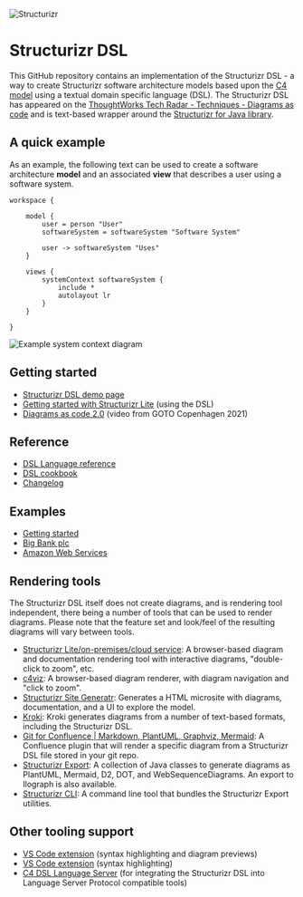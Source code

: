![Structurizr](docs/images/structurizr-banner.png)

# Structurizr DSL

This GitHub repository contains an implementation of the Structurizr DSL - a way to create Structurizr software
architecture models based upon the [C4 model](https://c4model.com) using a textual domain specific language (DSL).
The Structurizr DSL has appeared on the
[ThoughtWorks Tech Radar - Techniques - Diagrams as code](https://www.thoughtworks.com/radar/techniques/diagrams-as-code)
and is text-based wrapper around the [Structurizr for Java library](https://github.com/structurizr/java).

## A quick example

As an example, the following text can be used to create a software architecture __model__ and
an associated __view__ that describes a user using a software system.

```
workspace {

    model {
        user = person "User"
        softwareSystem = softwareSystem "Software System"

        user -> softwareSystem "Uses"
    }

    views {
        systemContext softwareSystem {
            include *
            autolayout lr
        }
    }
    
}
```

![Example system context diagram](docs/images/quick-example.png)

##  Getting started

* [Structurizr DSL demo page](https://structurizr.com/dsl)
* [Getting started with Structurizr Lite](https://dev.to/simonbrown/getting-started-with-structurizr-lite-27d0) (using the DSL)
* [Diagrams as code 2.0](https://www.youtube.com/watch?v=Za1-v4Zkq5E) (video from GOTO Copenhagen 2021)

##  Reference

* [DSL Language reference](docs/language-reference.md)
* [DSL cookbook](docs/cookbook)
* [Changelog](docs/changelog.md)

## Examples

* [Getting started](https://structurizr.com/dsl?example=getting-started)
* [Big Bank plc](https://structurizr.com/dsl?example=big-bank-plc)
* [Amazon Web Services](https://structurizr.com/dsl?example=amazon-web-services)

## Rendering tools

The Structurizr DSL itself does not create diagrams, and is rendering tool independent,
there being a number of tools that can be used to render diagrams.
Please note that the feature set and look/feel of the resulting diagrams will vary between tools.

* [Structurizr Lite/on-premises/cloud service](https://structurizr.com): A browser-based diagram and documentation rendering tool with interactive diagrams, "double-click to zoom", etc.
* [c4viz](https://github.com/pmorch/c4viz): A browser-based diagram renderer, with diagram navigation and "click to zoom".
* [Structurizr Site Generatr](https://github.com/avisi-cloud/structurizr-site-generatr): Generates a HTML microsite with diagrams, documentation, and a UI to explore the model. 
* [Kroki](https://kroki.io): Kroki generates diagrams from a number of text-based formats, including the Structurizr DSL.
* [Git for Confluence | Markdown, PlantUML, Graphviz, Mermaid](https://marketplace.atlassian.com/apps/1211675/git-for-confluence-markdown-plantuml-graphviz-mermaid): A Confluence plugin that will render a specific diagram from a Structurizr DSL file stored in your git repo.
* [Structurizr Export](https://github.com/structurizr/export): A collection of Java classes to generate diagrams as PlantUML, Mermaid, D2, DOT, and WebSequenceDiagrams. An export to Ilograph is also available.
* [Structurizr CLI](https://github.com/structurizr/cli): A command line tool that bundles the Structurizr Export utilities.

## Other tooling support

* [VS Code extension](https://marketplace.visualstudio.com/items?itemName=systemticks.c4-dsl-extension) (syntax highlighting and diagram previews)
* [VS Code extension](https://marketplace.visualstudio.com/items?itemName=ciarant.vscode-structurizr) (syntax highlighting)
* [C4 DSL Language Server](https://gitlab.com/systemticks/c4-dsl-language-server) (for integrating the Structurizr DSL into Language Server Protocol compatible tools)
